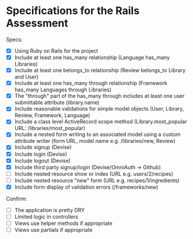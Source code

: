 # Specifications for the Rails Assessment

Specs:
- [x] Using Ruby on Rails for the project
- [x] Include at least one has_many relationship (Language has_many Libraries) 
- [x] Include at least one belongs_to relationship (Review belongs_to Library and User)
- [x] Include at least one has_many through relationship (Framework has_many Languages through Libraries)
- [x] The "through" part of the has_many through includes at least one user submittable attribute (library.name)
- [x] Include reasonable validations for simple model objects (User, Library, Review, Framework, Language)
- [x] Include a class level ActiveRecord scope method (Library.most_popular URL: /libraries/most_popular)
- [x] Include a nested form writing to an associated model using a custom attribute writer (form URL, model name e.g. /libraries/new, Review)
- [x] Include signup (Devise)
- [x] Include login (Devise)
- [x] Include logout (Devise)
- [x] Include third party signup/login (Devise/OmniAuth -> Github)
- [ ] Include nested resource show or index (URL e.g. users/2/recipes)
- [ ] Include nested resource "new" form (URL e.g. recipes/1/ingredients)
- [x] Include form display of validation errors (/frameworks/new)

Confirm:
- [ ] The application is pretty DRY
- [ ] Limited logic in controllers
- [ ] Views use helper methods if appropriate
- [ ] Views use partials if appropriate
